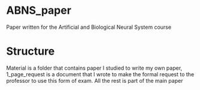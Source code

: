 # ABNS_paper

Paper written for the Artificial and Biological Neural System course


# Structure

Material is a folder that contains paper I studied to write my own paper, 1_page_request is a document that I wrote to make the formal request to the professor to use this form of exam. All the rest is part of the main paper
